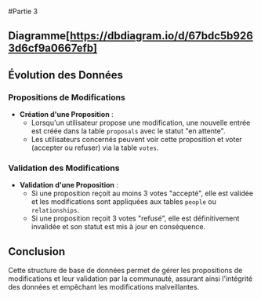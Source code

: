 #Partie 3

## Diagramme[https://dbdiagram.io/d/67bdc5b9263d6cf9a0667efb]

## Évolution des Données

### Propositions de Modifications

- **Création d'une Proposition** :
  - Lorsqu'un utilisateur propose une modification, une nouvelle entrée est créée dans la table `proposals` avec le statut "en attente".
  - Les utilisateurs concernés peuvent voir cette proposition et voter (accepter ou refuser) via la table `votes`.

### Validation des Modifications

- **Validation d'une Proposition** :
  - Si une proposition reçoit au moins 3 votes "accepté", elle est validée et les modifications sont appliquées aux tables `people` ou `relationships`.
  - Si une proposition reçoit 3 votes "refusé", elle est définitivement invalidée et son statut est mis à jour en conséquence.

## Conclusion

Cette structure de base de données permet de gérer les propositions de modifications et leur validation par la communauté, assurant ainsi l'intégrité des données et empêchant les modifications malveillantes.
